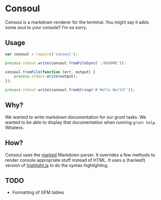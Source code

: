 # Consoul

Consoul is a markdown renderer for the terminal. You might say it adds some soul to your console? I'm so sorry.

## Usage

```javascript
var consoul = require('consoul');

process.stdout.write(consoul.fromFileSync('./README'));

consoul.fromFile(function (err, output) {
	process.stdout.write(output);
});

process.stdout.write(consoul.fromString('# Hello World!'));
```

## Why?

We wanted to write markdown documentation for our grunt tasks. We wanted to be able to display that documentation when running `grunt help`. Whatevs.

## How?

Consoul uses the [marked](https://github.com/chjj/marked) Markdown parser. It overrides a few methods to render console appropriate stuff instead of HTML. It uses a (hacked!) version of [highlight.js](https://github.com/isagalaev/highlight.js) to do the syntax highlighting.

## TODO

* Formatting of GFM tables
